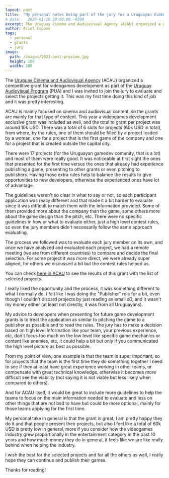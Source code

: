 ```yaml
---
layout: post
title:  "My personal notes being part of the jury for a Uruguayan Videogames Government competitive grant organized by ACAU"
# date:   2024-01-18 20:00:00 -0300
excerpt: The Uruguay Cinema and Audiovisual Agency (ACAU) organized a grant for videogames development as part of the Uruguay Audiovisual Program (PUA) and I was invited to join the jury to evaluate and select the projects receiving that grant. This was my first time doing this kind of job and it was pretty interesting.
author: Ariel Coppes
tags:
  - personal
  - grants
  - jury
image:
  path: /images/2023-post-preview.jpg
  height: 100
  width: 100
---
```


The [Uruguay Cinema and Audiovisual Agency](https://www.acau.gub.uy) (ACAU) organized a competitive grant for videogames development as part of the [Uruguay Audiovisual Program](https://www.gub.uy/ministerio-industria-energia-mineria/programa-uruguay-audiovisual) (PUA) and I was invited to join the jury to evaluate and select the projects getting it. This was my first time doing this kind of job and it was pretty interesting. 

ACAU is mainly focused on cinema and audiovisual content, so the grants are mainly for that type of content. This year a videogames development exclusive grant was included as well, and the total to grant per project was around 10k USD. There was a total of 6 slots for projects (60k USD in total), from where, by the rules, one of them should be filled by a project leaded by a woman, one for a project that is the first game of the company and one for a project that is created outside the capital city.

There were 17 projects (for the Uruguayan gamedev comunity, that is a lot) and most of them were really good. It was noticeable at first sight the ones that presented for the first time versus the ones that already had experience publishing a game, presenting to other grants or even pitching to publishers. Having those extra rules help to balance the results to give opportunities to new developers, otherwise the experienced ones have lot of advantage.

The guidelines weren't so clear in what to say or not, so each participant application was really different and that made it a bit harder to evaluate since it was difficult to match them with the information provided. Some of them provided more about the company than the game, some others more about the game design than the pitch, etc. There were no specific guidelines in how or what to evaluate either, just a high level contest rules, so even the jury members didn't necessarily follow the same approach evaluating. 

The process we followed was to evaluate each jury member on its own, and once we have analyzed and evaluated each project, we had a remote meeting (we are from different countries) to compare and decide the final selection. For some project it was more direct, we were already super aligned, for others we discussed a bit but the contest rules helped us.

You can check [here in ACAU](https://www.acau.gub.uy/innovaportal/v/353/1/acau/ya-estan-disponibles-los-resultados-de-la-convocatoria-para-desarrollo-de-videojuegos-2024.html) to see the results of this grant with the list of selected projects.

I really liked the opportunity and the process, it was something different to what I normally do. I felt like I was doing the "Publisher" role for a bit, even though I couldn't discard projects by just reading an email xD, and it wasn't my money either (at least not directly, it was from all Uruguayans).

My advice to developers when presenting for future game development grants is to treat the application as similar to pitching the game to a publisher as possible and to read the rules. The jury has to make a decision based on high level information like your team, your previous experience, etc, don't focus too much on the low level like specific game mechanics or content like enemies, etc, it could help a bit but only if you communicated the high level picture as best as possible. 

From my point of view, one example is that the team is super important, so for projects that the team is the first time they do something together I need to see if they at least have great experience working in other teams, or compensate with great technical knowledge, otherwise it becomes more difficult see the viability (not saying it is not viable but less likely when compared to others).

And for ACAU itself, it would be great to include more guidelines to help the teams to focus on the main information needed to evaluate and less on other things that are not bad to have but could be more optional, mainly for those teams applying for the first time.

My personal take in general is that the grant is great, I am pretty happy they do it and that people present their projects, but also I feel like a total of 60k USD is pretty low in general, more if you consider how the videogames industry grew proportionally in the entertainment category in the past 10 years and how much money they do in general, it feels like we are like really behind when helping the industry. 

I wish the best for the selected projects and for all the others as well, I really hope they can continue and publish their games.

Thanks for reading!